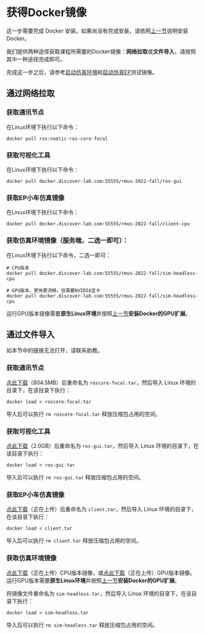 # 获得Docker镜像

这一步需要完成 Docker 安装。如果尚没有完成安装，请依照[上一节](./install-docker.md)说明安装Docker。

我们提供两种途径获取课程所需要的Docker镜像：**网络拉取**或**文件导入**，请按照其中一种途径完成即可。

完成这一步之后，请参考[启动仿真环境](./start-sim-env.md)和[启动仿真EP](./start-sim-ep.md)测试镜像。

## 通过网络拉取

### 获取通讯节点

在Linux环境下执行以下命令：

```shell
docker pull ros:noetic-ros-core-focal
```

### 获取可视化工具

在Linux环境下执行以下命令：

```shell
docker pull docker.discover-lab.com:55555/rmus-2022-fall/ros-gui
```

### 获取EP小车仿真镜像

在Linux环境下执行以下命令：

```shell
docker pull docker.discover-lab.com:55555/rmus-2022-fall/client-cpu
```

### 获取仿真环境镜像（服务端，二选一即可）：

在Linux环境下执行以下命令，二选一即可：

```shell
# CPU版本
docker pull docker.discover-lab.com:55555/rmus-2022-fall/sim-headless-cpu
```

```shell
# GPU版本，更快更流畅，但需要NVIDIA显卡
docker pull docker.discover-lab.com:55555/rmus-2022-fall/sim-headless-cpu
```

运行GPU版本镜像需要**原生Linux环境**并按照[上一节](./install-docker.md#3-dockergpu)**安装Docker的GPU扩展**。

## 通过文件导入

如本节中的链接无法打开，请联系助教。

### 获取通讯节点

[点此下载](https://cloud.tianbeiwen.com:8000/f/fb81c031aedf4a3eb725/)（804.5MB）后重命名为 `roscore-focal.tar`，然后导入 Linux 环境的目录下，在该目录下执行：

```shell
docker load < roscore-focal.tar
```

导入后可以执行 `rm roscore-focal.tar` 释放压缩包占用的空间。

### 获取可视化工具

[点此下载](https://cloud.tianbeiwen.com:8000/f/ec9896ff28454320a234/)（2.0GB）后重命名为 `ros-gui.tar`，然后导入 Linux 环境的目录下，在该目录下执行：

```shell
docker load < ros-gui.tar
```

导入后可以执行 `rm ros-gui.tar` 释放压缩包占用的空间。

### 获取EP小车仿真镜像

[点此下载]()（正在上传）后重命名为 `client.tar`，然后导入 Linux 环境的目录下，在该目录下执行：

```shell
docker load < client.tar
```

导入后可以执行 `rm client.tar` 释放压缩包占用的空间。

### 获取仿真环境镜像

[点此下载]()（正在上传）CPU版本镜像，或[点此下载]()（正在上传）GPU版本镜像。运行GPU版本需要**原生Linux环境**并按照[上一节](./install-docker.md#3-dockergpu)**安装Docker的GPU扩展**。

将镜像文件重命名为 `sim-headless.tar`，然后导入 Linux 环境的目录下，在该目录下执行：

```shell
docker load < sim-headless.tar
```

导入后可以执行 `rm sim-headless.tar` 释放压缩包占用的空间。

